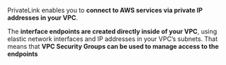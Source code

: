 PrivateLink enables you to **connect to AWS services via private IP addresses in your VPC**.

The **interface endpoints are created directly inside of your VPC**, using elastic network interfaces and IP addresses in your VPC’s subnets. That means that **VPC Security Groups can be used to manage access to the endpoints**